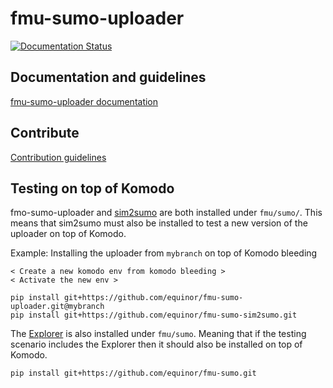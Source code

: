# fmu-sumo-uploader

[![Documentation Status](https://readthedocs.org/projects/fmu-sumo-uploader/badge/?version=latest)](https://fmu-sumo-uploader.readthedocs.io/en/latest/?badge=latest)

## Documentation and guidelines
[fmu-sumo-uploader documentation](https://fmu-sumo-uploader.readthedocs.io/en/latest/)

## Contribute
[Contribution guidelines](./CONTRIBUTING.md)

## Testing on top of Komodo
fmo-sumo-uploader and [sim2sumo](https://github.com/equinor/fmu-sumo-sim2sumo) are both installed under `fmu/sumo/`.
This means that sim2sumo must also be installed to test a new version of the uploader on top of Komodo.

Example: Installing the uploader from `mybranch` on top of Komodo bleeding
```
< Create a new komodo env from komodo bleeding >
< Activate the new env >

pip install git+https://github.com/equinor/fmu-sumo-uploader.git@mybranch
pip install git+https://github.com/equinor/fmu-sumo-sim2sumo.git
```

The [Explorer](https://github.com/equinor/fmu-sumo) is also installed under `fmu/sumo`. Meaning that if the testing scenario includes the Explorer then it should also be installed on top of Komodo.
```
pip install git+https://github.com/equinor/fmu-sumo.git
```
